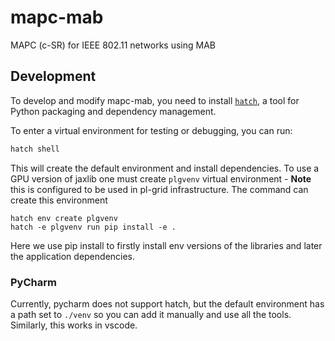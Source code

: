 # mapc-mab
MAPC (c-SR) for IEEE 802.11 networks using MAB

## Development

To develop and modify mapc-mab, you need to install
[`hatch`]([https://hatch.pypa.io](https://hatch.pypa.io)), a tool for Python packaging and
dependency management.

To  enter a virtual environment for testing or debugging, you can run:

```bash
hatch shell
```
This will create the default environment and install dependencies.
To use a GPU version of jaxlib one must create `plgvenv` virtual environment - 
**Note** this is configured to be used in pl-grid infrastructure.
The command can create this environment

```
hatch env create plgvenv
hatch -e plgvenv run pip install -e . 
```
Here we use pip install to firstly install env versions of the libraries and later the application dependencies.

### PyCharm

Currently, pycharm does not support hatch, but the default environment has a path set to `./venv` so you can add it manually and use all the tools.
Similarly, this works in vscode.

